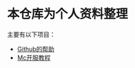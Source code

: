 # 本仓库为个人资料整理
主要有以下项目：
- [Github的帮助](https://github.com/Pleiadem/Chat_Prompts/blob/main/Git_Help.md)
- [Mc开服教程](https://github.com/Pleiadem/Chat_Prompts/blob/main/Mc%E5%BC%80%E6%9C%8D%E7%AE%80%E6%98%93%E6%95%99%E7%A8%8B)
